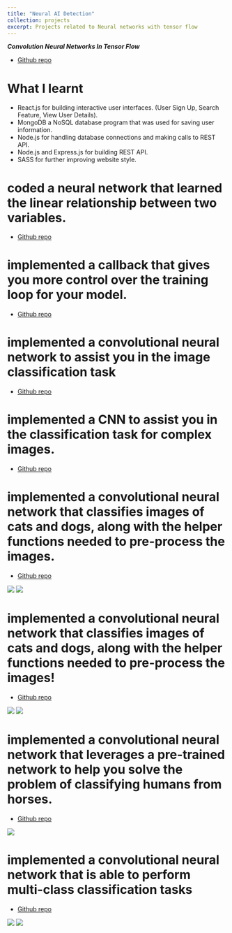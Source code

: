 ```yaml
---
title: "Neural AI Detection"
collection: projects
excerpt: Projects related to Neural networks with tensor flow
---
```


***Convolution Neural Networks In Tensor Flow***


* [Github repo](https://github.com/MelDashti/ToDoList)


# What I learnt

- React.js for building interactive user interfaces. (User Sign Up, Search Feature, View User Details).
- MongoDB a NoSQL database program that was used for saving user information. 
- Node.js for handling database connections and making calls to REST API. 
- Node.js and Express.js for building REST API.
- SASS for further improving website style.


# coded a neural network that learned the linear relationship between two variables.

* [Github repo](https://github.com/MelDashti/TensorFlowProjects/blob/master/w1-assignment/C1W1_Assignment.ipynb)


#  implemented a callback that gives you more control over the training loop for your model.

* [Github repo](https://github.com/MelDashti/TensorFlowProjects/blob/master/w2-assignment/C1W2_Assignment.ipynb)

#  implemented a convolutional neural network to assist you in the image classification task

* [Github repo](https://github.com/MelDashti/TensorFlowProjects/blob/master/w3-assingment/C1W3_Assignment.ipynb)

# implemented a CNN to assist you in the classification task for complex images.

* [Github repo](https://github.com/MelDashti/TensorFlowProjects/blob/master/w4-assingment/C1W4_Assignment.ipynb)


# implemented a convolutional neural network that classifies images of cats and dogs, along with the helper functions needed to pre-process the images.

* [Github repo](https://github.com/MelDashti/TensorFlowProjects/blob/master/C2W1_Assignment.ipynb)

![](/images/AI/image5.png)
![](/images/AI/image6.png)

# implemented a convolutional neural network that classifies images of cats and dogs, along with the helper functions needed to pre-process the images!

* [Github repo](https://github.com/MelDashti/TensorFlowProjects/blob/master/C2W2_Assignment.ipynb)

![](/images/AI/image7.png)
![](/images/AI/image8.png)


# implemented a convolutional neural network that leverages a pre-trained network to help you solve the problem of classifying humans from horses.

* [Github repo](https://github.com/MelDashti/TensorFlowProjects/blob/master/C2W3_Assignment.ipynb)

![](/images/AI/image3.png)


#  implemented a convolutional neural network that is able to perform multi-class classification tasks

* [Github repo](https://github.com/MelDashti/TensorFlowProjects/blob/master/C2W4_Assignment.ipynb)

![](/images/AI/image1.png)
![](/images/AI/image2.png)




